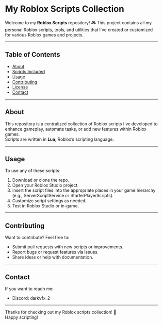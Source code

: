 # My Roblox Scripts Collection

Welcome to my **Roblox Scripts** repository! 🎮 This project contains all my personal Roblox scripts, tools, and utilities that I've created or customized for various Roblox games and projects.

---

## Table of Contents

- [About](#about)  
- [Scripts Included](#scripts-included)  
- [Usage](#usage)  
- [Contributing](#contributing)  
- [License](#license)  
- [Contact](#contact)  

---

## About

This repository is a centralized collection of Roblox scripts I’ve developed to enhance gameplay, automate tasks, or add new features within Roblox games.  
Scripts are written in **Lua**, Roblox’s scripting language.

---

## Usage

To use any of these scripts:

1. Download or clone the repo.  
2. Open your Roblox Studio project.  
3. Insert the script files into the appropriate places in your game hierarchy (e.g., ServerScriptService or StarterPlayerScripts).  
4. Customize script settings as needed.  
5. Test in Roblox Studio or in-game.

---

## Contributing

Want to contribute? Feel free to:

- Submit pull requests with new scripts or improvements.  
- Report bugs or request features via Issues.  
- Share ideas or help with documentation.

---

## Contact

If you want to reach me:

- Discord: darkvfx_2

---

Thanks for checking out my Roblox scripts collection! 🚀  
Happy scripting!

